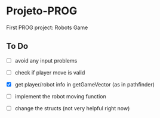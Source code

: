 # Projeto-PROG
First PROG project: Robots Game

## To Do
- [ ] avoid any input problems
- [ ] check if player move is valid
- [x] get player/robot info in getGameVector (as in pathfinder) 
- [ ] implement the robot moving function
- [ ] change the structs (not very helpful right now)


